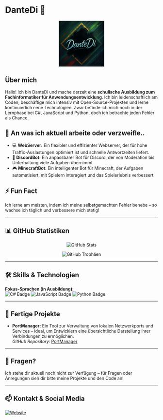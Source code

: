 # DanteDi 👋

<p align="center">
  <img src="DanteDiLogo.jpeg?v=2" alt="DanteDi Logo" width="150">
</p>

## Über mich

Hallo! Ich bin DanteDi und mache derzeit eine **schulische Ausbildung zum Fachinformatiker für Anwendungsentwicklung**. Ich bin leidenschaftlich am Coden, beschäftige mich intensiv mit Open-Source-Projekten und lerne kontinuierlich neue Technologien. Zwar befinde ich mich noch in der Lernphase bei C#, JavaScript und Python, doch ich betrachte jeden Fehler als Chance. 

## 🔭 An was ich aktuell arbeite oder verzweifle..

- 💻 **WebServer:** Ein flexibler und effizienter Webserver, der für hohe Traffic-Auslastungen optimiert ist und schnelle Antwortzeiten liefert.
- 🤖 **DiscordBot:** Ein anpassbarer Bot für Discord, der von Moderation bis Unterhaltung viele Aufgaben übernimmt.
- 🎮 **MinecraftBot:** Ein intelligenter Bot für Minecraft, der Aufgaben automatisiert, mit Spielern interagiert und das Spielerlebnis verbessert.

## ⚡ Fun Fact

Ich lerne am meisten, indem ich meine selbstgemachten Fehler behebe – so wachse ich täglich und verbessere mich stetig!

---

## 📊 GitHub Statistiken

<p align="center">
  <img src="https://github-readme-stats.vercel.app/api?username=CookieakaKrizzpy&show_icons=true&theme=dark&hide_border=true" alt="GitHub Stats">
</p>
<p align="center">
  <img src="https://github-profile-trophy.vercel.app/?username=CookieakaKrizzpy&theme=nord&no-frame=true&margin-w=5&margin-h=5" alt="GitHub Trophäen">
</p>

---

## 🛠️ Skills & Technologien

**Fokus-Sprachen (in Ausbildung):**  
![C# Badge](https://img.shields.io/badge/C%23-239120?style=for-the-badge&logo=c-sharp&logoColor=white)
![JavaScript Badge](https://img.shields.io/badge/JavaScript-F7DF1E?style=for-the-badge&logo=javascript&logoColor=black)
![Python Badge](https://img.shields.io/badge/Python-3670A0?style=for-the-badge&logo=python&logoColor=ffdd54)

---

## 📂 Fertige Projekte

- **PortManager:** Ein Tool zur Verwaltung von lokalen Netzwerkports und Services – ideal, um Entwicklern eine übersichtliche Darstellung ihrer Verbindungen zu ermöglichen.  
  *GitHub Repository:* [PortManager](https://github.com/CookieakaKrizzpy/PortManager)

---

## 💬 Fragen?

Ich stehe dir aktuell noch nicht zur Verfügung – für Fragen oder Anregungen sieh dir bitte meine Projekte und den Code an!

---

## 📫 Kontakt & Social Media

[![Website](https://img.shields.io/badge/Website-dantedi.de-355443?style=for-the-badge&logo=google-chrome&logoColor=white)](https://dantedi.de)
